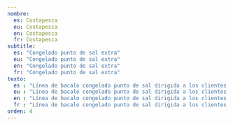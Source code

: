```yaml
---
nombre:
  es: Costapesca
  eu: Costapesca
  en: Costapesca
  fr: Costapesca
subtitle:
  es: "Congelado punto de sal extra"
  eu: "Congelado punto de sal extra"
  en: "Congelado punto de sal extra"
  fr: "Congelado punto de sal extra"
texto:
  es : "Línea de bacalo congelado punto de sal dirigida a los clientes que busquen un producto de calidad pero que tengan que amoldarse a unos precios de mercado inferiores al del bacalao desalado."
  eu : "Línea de bacalo congelado punto de sal dirigida a los clientes que busquen un producto de calidad pero que tengan que amoldarse a unos precios de mercado inferiores al del bacalao desalado."
  en : "Línea de bacalo congelado punto de sal dirigida a los clientes que busquen un producto de calidad pero que tengan que amoldarse a unos precios de mercado inferiores al del bacalao desalado."
  fr : "Línea de bacalo congelado punto de sal dirigida a los clientes que busquen un producto de calidad pero que tengan que amoldarse a unos precios de mercado inferiores al del bacalao desalado."
orden: 4
---
```

